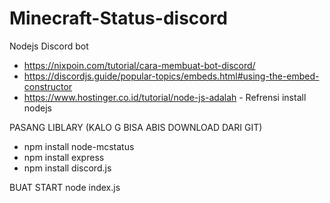 # Minecraft-Status-discord
 Nodejs Discord bot 

- https://nixpoin.com/tutorial/cara-membuat-bot-discord/
- https://discordjs.guide/popular-topics/embeds.html#using-the-embed-constructor
- https://www.hostinger.co.id/tutorial/node-js-adalah - Refrensi install nodejs

PASANG LIBLARY (KALO G BISA ABIS DOWNLOAD DARI GIT)
- npm install node-mcstatus
- npm install express
- npm install discord.js

BUAT START
node index.js

